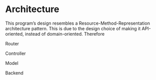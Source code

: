 # Architecture

This program’s design resembles a Resource-Method-Representation architecture pattern. This is due to the design choice of making it API-oriented, instead of
domain-oriented. Therefore

Router

Controller

Model

Backend
